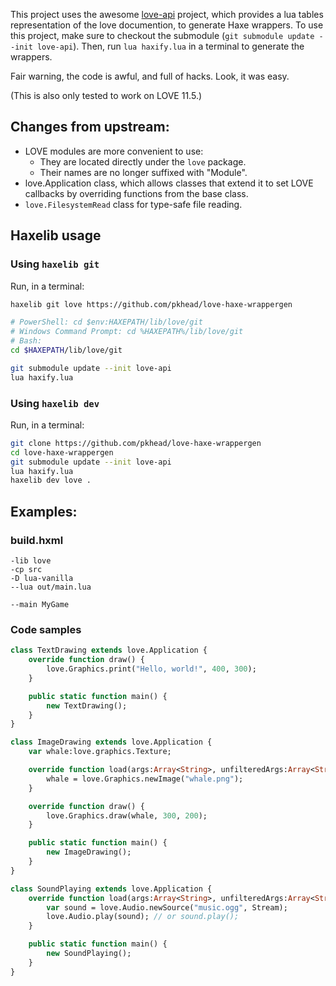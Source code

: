 This project uses the awesome [love-api][] project, which provides a lua tables representation of the love documention, to generate Haxe wrappers.
To use this project, make sure to checkout the submodule (`git submodule update --init love-api`). Then, run `lua haxify.lua` in a terminal to generate the wrappers.

Fair warning, the code is awful, and full of hacks. Look, it was easy.

(This is also only tested to work on LOVE 11.5.)

[love-api]: https://github.com/love2d-community/love-api

## Changes from upstream:
- LOVE modules are more convenient to use:
    - They are located directly under the `love` package.
    - Their names are no longer suffixed with "Module".
- love.Application class, which allows classes that extend it to set LOVE callbacks by overriding functions from the base class.
- `love.FilesystemRead` class for type-safe file reading.

## Haxelib usage
### Using `haxelib git`
Run, in a terminal:
```bash
haxelib git love https://github.com/pkhead/love-haxe-wrappergen

# PowerShell: cd $env:HAXEPATH/lib/love/git
# Windows Command Prompt: cd %HAXEPATH%/lib/love/git
# Bash:
cd $HAXEPATH/lib/love/git

git submodule update --init love-api
lua haxify.lua
```

### Using `haxelib dev`
Run, in a terminal:
```bash
git clone https://github.com/pkhead/love-haxe-wrappergen
cd love-haxe-wrappergen
git submodule update --init love-api
lua haxify.lua
haxelib dev love .
```

## Examples:
### build.hxml
```hxml
-lib love
-cp src
-D lua-vanilla
--lua out/main.lua

--main MyGame
```

### Code samples
```haxe
class TextDrawing extends love.Application {
    override function draw() {
        love.Graphics.print("Hello, world!", 400, 300);
    }

    public static function main() {
        new TextDrawing();
    }
}
```

```haxe
class ImageDrawing extends love.Application {
    var whale:love.graphics.Texture;

    override function load(args:Array<String>, unfilteredArgs:Array<String>) {
        whale = love.Graphics.newImage("whale.png");
    }

    override function draw() {
        love.Graphics.draw(whale, 300, 200);
    }

    public static function main() {
        new ImageDrawing();
    }
}
```

```haxe
class SoundPlaying extends love.Application {
    override function load(args:Array<String>, unfilteredArgs:Array<String>) {
        var sound = love.Audio.newSource("music.ogg", Stream);
        love.Audio.play(sound); // or sound.play();
    }

    public static function main() {
        new SoundPlaying();
    }
}
```